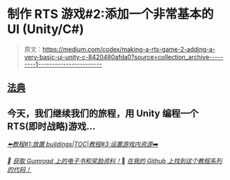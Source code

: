 # 制作 RTS 游戏#2:添加一个非常基本的 UI (Unity/C#)

> 原文：<https://medium.com/codex/making-a-rts-game-2-adding-a-very-basic-ui-unity-c-8420480afda0?source=collection_archive---------1----------------------->

## [法典](http://medium.com/codex)

## 今天，我们继续我们的旅程，用 Unity 编程一个 RTS(即时战略)游戏…

[*⬅️教程#1:放置 buildings️*](/codex/making-a-rts-game-1-placing-buildings-unity-c-c53c7180b630)*|*[*TOC*](https://mina-pecheux.medium.com/making-an-rts-game-in-unity-91a8a0720edc)|[*教程#3:设置游戏内资源➡️*](/codex/making-a-rts-game-3-setting-up-in-game-resources-unity-c-92355714b2d7)

*📕* [*获取 Gumroad 上的电子书和奖励资料！*](https://mpecheux.gumroad.com/l/rrylr)🚀 [*在我的 Github 上找到这个教程系列的代码！*](https://github.com/MinaPecheux/UnityTutorials-RTS)
